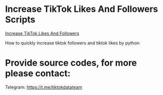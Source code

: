 # Increase TikTok Likes And Followers Scripts
[Increase TikTok Likes And Followers](https://youtu.be/VmrxBG13K9o)  

How to quickly increase tiktok followers and tiktok likes by python  

# Provide source codes, for more please contact:
Telegram: https://t.me/tiktokdatateam